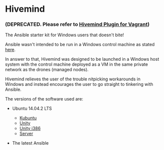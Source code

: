 # Hivemind

### (DEPRECATED. Please refer to [Hivemind Plugin for Vagrant](https://github.com/napramirez/vagrant-hivemind))

The Ansible starter kit for Windows users that doesn't bite!

Ansible wasn't intended to be run in a Windows control machine as stated [here](http://docs.ansible.com/intro_installation.html#control-machine-requirements).

In answer to that, Hivemind was designed to be launched in a Windows host system
with the control machine deployed as a VM in the same private network as the drones (managed nodes).

Hivemind relieves the user of the trouble nitpicking workarounds in Windows
and instead encourages the user to go straight to tinkering with Ansible.

The versions of the software used are:

* Ubuntu 14.04.2 LTS
  * [Kubuntu](https://atlas.hashicorp.com/napramirez/boxes/kubuntu-14.04.2-LTS-amd64-lite)
  * [Unity](https://atlas.hashicorp.com/napramirez/boxes/ubuntu-14.04.2-LTS-amd64-desktoplite)
  * [Unity i386](https://atlas.hashicorp.com/napramirez/boxes/ubuntu-14.04.2-LTS-amd64-server)
  * [Server](https://atlas.hashicorp.com/napramirez/boxes/ubuntu-14.04.2-LTS-i386-desktoplite)

* The latest Ansible
